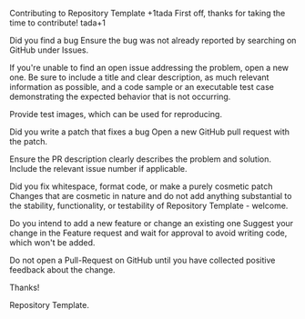 Contributing to Repository Template
+1tada First off, thanks for taking the time to contribute! tada+1

Did you find a bug
Ensure the bug was not already reported by searching on GitHub under Issues.

If you're unable to find an open issue addressing the problem, open a new one. Be sure to include a title and clear description, as much relevant information as possible, and a code sample or an executable test case demonstrating the expected behavior that is not occurring.

Provide test images, which can be used for reproducing.

Did you write a patch that fixes a bug
Open a new GitHub pull request with the patch.

Ensure the PR description clearly describes the problem and solution. Include the relevant issue number if applicable.

Did you fix whitespace, format code, or make a purely cosmetic patch
Changes that are cosmetic in nature and do not add anything substantial to the stability, functionality, or testability of Repository Template - welcome.

Do you intend to add a new feature or change an existing one
Suggest your change in the Feature request and wait for approval to avoid writing code, which won't be added.

Do not open a Pull-Request on GitHub until you have collected positive feedback about the change.

Thanks!

Repository Template.
